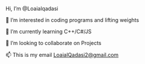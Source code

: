  Hi, I’m @Loaialqadasi
 
👀 I’m interested in coding programs and lifting weights

🌱 I’m currently learning C++/C#/JS

💞️ I’m looking to collaborate on Projects

📫 This is my email LoaialQadasi2@gmail.com

